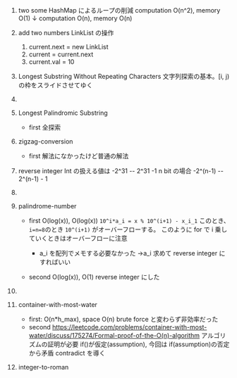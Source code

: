 1. two some
   HashMap によるループの削減
   computation O(n^2), memory O(1)
   ↓
   computation O(n), memory O(n)

2. add two numbers
   LinkList の操作

   1. current.next = new LinkList
   2. current = current.next
   3. current.val = 10

3. Longest Substring Without Repeating Characters
   文字列探索の基本。[i, j)の枠をスライドさせてゆく

4.

5. Longest Palindromic Substring

   - first
     全探索

6. zigzag-conversion

   - first
     解法になかったけど普通の解法

7. reverse integer
   Int の扱える値は -2^31 -- 2^31 -1
   n bit の場合 -2^(n-1) -- 2^(n-1) - 1

8.

9. palindrome-number

   - first O(log(x)), O(log(x))
     `10^i*a_i = x % 10^(i+1) - x_i_1`
     このとき、`i=n=8`のとき `10^(i+1)` がオーバーフローする。
     このように for で i 乗していくときはオーバーフローに注意

     - a_i を配列でメモする必要なかった →a_i 求めて reverse integer にすればいい

   - second O(log(x)), O(1)
     reverse integer にした

10.

11. container-with-most-water

    - first: O(n\*h_max), space O(n)
      brute force と変わらず非効率だった
    - second
      https://leetcode.com/problems/container-with-most-water/discuss/175274/Formal-proof-of-the-O(n)-algorithm
      アルゴリズムの証明が必要
      if()が仮定(assumption), 今回は if(assumption)の否定から矛盾 contradict を導く

12. integer-to-roman
